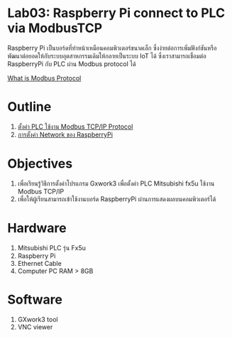 # **Lab03: Raspberry Pi connect to PLC via ModbusTCP**
Raspberry Pi เป็นบอร์ดที่ทำหน้าเหมือนคอมพิวเตอร์ขนาดเล็ก ซึ่งง่ายต่อการเพิ่มฟังก์ชันหรือพัฒนาต่อยอดให้กับระบบอุตสาหกรรมเดิมให้กลายเป็นระบบ IoT ได้ ซึ่งเราสามารถเชื่อมต่อ RaspberryPi กับ PLC ผ่าน Modbus protocol ได้

[What is Modbus Protocol](https://github.com/Advance-Innovation-Centre-AIC/IIoT_Training_course/blob/main/IoT_PLC/LAB03_Raspi_connect_PLC_ModbusTCP/Modbus_Protocol.md#modbus-protocol) 

# **Outline**
 
1. [ตั้งค่า PLC ใช้งาน Modbus TCP/IP Protocol](https://github.com/Advance-Innovation-Centre-AIC/IIoT_Training_course/blob/main/IoT_PLC/LAB03_Raspi_connect_PLC_ModbusTCP/Lab03_RasberryPi_connect_PLC_ModbusTCP.md#%E0%B8%95%E0%B8%B1%E0%B9%89%E0%B8%87%E0%B8%84%E0%B9%88%E0%B8%B2-plc-%E0%B9%83%E0%B8%8A%E0%B9%89%E0%B8%87%E0%B8%B2%E0%B8%99-modbus-tcpip-protocol)
2. [การตั้งค่า Network ของ RaspberryPi](https://github.com/Advance-Innovation-Centre-AIC/IIoT_Training_course/blob/main/IoT_PLC/LAB03_Raspi_connect_PLC_ModbusTCP/Lab03_RasberryPi_connect_PLC_ModbusTCP.md#%E0%B8%81%E0%B8%B2%E0%B8%A3%E0%B8%95%E0%B8%B1%E0%B9%89%E0%B8%87%E0%B8%84%E0%B9%88%E0%B8%B2-network-%E0%B8%82%E0%B8%AD%E0%B8%87-raspberrypi)


# **Objectives**
1. เพื่อเรียนรู้วิธีการตั้งค่าโปรแกรม Gxwork3 เพื่อตั้งค่า PLC Mitsubishi fx5u ใช้งาน Modbus TCP/IP 
2. เพื่อให้ผู้เรียนสามารถเข้าใช้งานบอร์ด RaspberryPi ผ่านการแสดงผลบนคอมพิวเตอร์ได้

# **Hardware**
1. Mitsubishi PLC รุ่น Fx5u 
2. Raspberry Pi 
3. Ethernet Cable
4. Computer PC RAM > 8GB


# **Software**
1. GXwork3 tool
2. VNC viewer
